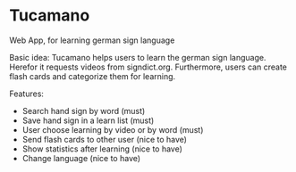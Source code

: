 # Tucamano
Web App, for learning german sign language

Basic idea:
Tucamano helps users to learn the german sign language. Herefor it requests videos from signdict.org. Furthermore, users can create flash cards and categorize them for learning.

Features:

- Search hand sign by word (must)
- Save hand sign in a learn list (must)
- User choose learning by video or by word (must)
- Send flash cards to other user (nice to have)
- Show statistics after learning (nice to have)
- Change language (nice to have)